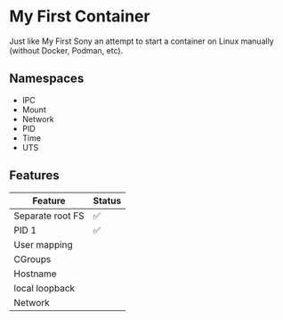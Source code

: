 # My First Container

Just like My First Sony an attempt to start a container on Linux manually (without Docker, Podman, etc). 

## Namespaces

- IPC
- Mount
- Network
- PID
- Time
- UTS

## Features

| Feature | Status |
|---------|--------|
| Separate root FS | ✅ |
| PID 1 | ✅ |
| User mapping | |
| CGroups | |
| Hostname | |
| local loopback | |
| Network | |
